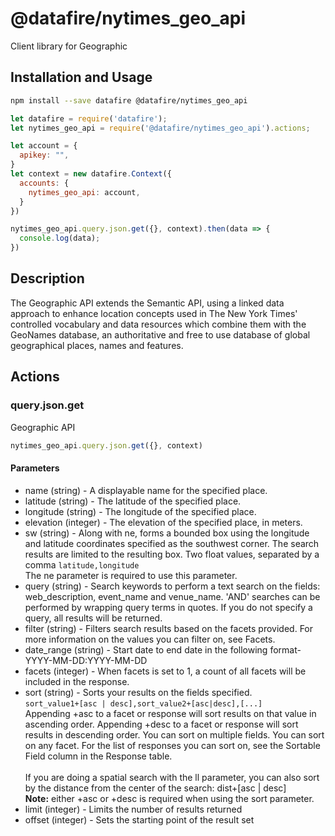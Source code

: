 # @datafire/nytimes_geo_api

Client library for Geographic

## Installation and Usage
```bash
npm install --save datafire @datafire/nytimes_geo_api
```

```js
let datafire = require('datafire');
let nytimes_geo_api = require('@datafire/nytimes_geo_api').actions;

let account = {
  apikey: "",
}
let context = new datafire.Context({
  accounts: {
    nytimes_geo_api: account,
  }
})

nytimes_geo_api.query.json.get({}, context).then(data => {
  console.log(data);
})
```

## Description
The Geographic API extends the Semantic API, using a linked data approach to enhance location concepts used in The New York Times' controlled vocabulary and data resources which combine them with the GeoNames database, an authoritative and free to use database of global geographical places, names and features.


## Actions
### query.json.get
Geographic API


```js
nytimes_geo_api.query.json.get({}, context)
```

#### Parameters
* name (string) - A displayable name for the specified place.
* latitude (string) - The latitude of the specified place.
* longitude (string) - The longitude of the specified place.
* elevation (integer) - The elevation of the specified place, in meters.
* sw (string) - Along with ne, forms a bounded box using the longitude and latitude coordinates specified as the southwest corner. The search results are limited to the resulting box. Two float values, separated by a comma `latitude,longitude` <br/> The ne parameter is required to use this parameter.
* query (string) - Search keywords to perform a text search on the fields: web_description, event_name and venue_name. 'AND' searches can be performed by wrapping query terms in quotes. If you do not specify a query, all results will be returned.
* filter (string) - Filters search results based on the facets provided.  For more information on the values you can filter on, see Facets.
* date_range (string) - Start date to end date in the following format- YYYY-MM-DD:YYYY-MM-DD
* facets (integer) - When facets is set to 1, a count of all facets will be included in the response.
* sort (string) - Sorts your results on the fields specified. <br/> `sort_value1+[asc | desc],sort_value2+[asc|desc],[...]`<br/> Appending +asc to a facet or response will sort results on that value in ascending order. Appending +desc to a facet or response  will sort results in descending order. You can sort on multiple fields. You can sort on any facet. For the list of responses you can sort on, see the Sortable Field column in the Response table. <br/><br/>If you are doing a spatial search with the ll parameter, you can also sort by the distance from the center of the search: dist+[asc | desc] <br/> **Note:** either +asc or +desc is required when using the sort parameter.
* limit (integer) - Limits the number of results returned
* offset (integer) - Sets the starting point of the result set

